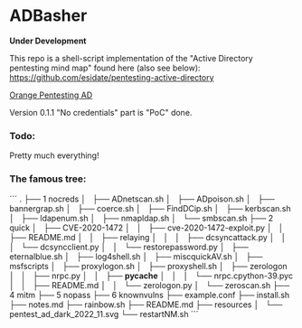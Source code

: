 # ADBasher
**Under Development**

This repo is a shell-script implementation of the "Active Directory pentesting mind map" found here (also see below):
https://github.com/esidate/pentesting-active-directory

[Orange Pentesting AD](resources/pentest_ad_dark_2022_11.svg)

Version 0.1.1
"No credentials" part is "PoC" done.

### Todo:
Pretty much everything!

### The famous tree:
´´´
.
├── 1 nocreds
│   ├── ADnetscan.sh
│   ├── ADpoison.sh
│   ├── bannergrap.sh
│   ├── coerce.sh
│   ├── FindDCip.sh
│   ├── kerbscan.sh
│   ├── ldapenum.sh
│   ├── nmapldap.sh
│   └── smbscan.sh
├── 2 quick
│   ├── CVE-2020-1472
│   │   ├── cve-2020-1472-exploit.py
│   │   ├── README.md
│   │   ├── relaying
│   │   │   ├── dcsyncattack.py
│   │   │   └── dcsyncclient.py
│   │   └── restorepassword.py
│   ├── eternalblue.sh
│   ├── log4shell.sh
│   ├── miscquickAV.sh
│   ├── msfscripts
│   ├── proxylogon.sh
│   ├── proxyshell.sh
│   ├── zerologon
│   │   ├── nrpc.py
│   │   ├── __pycache__
│   │   │   └── nrpc.cpython-39.pyc
│   │   ├── README.md
│   │   └── zerologon.py
│   └── zeroscan.sh
├── 4 mitm
├── 5 nopass
├── 6 knownvulns
├── example.conf
├── install.sh
├── notes.md
├── rainbow.sh
├── README.md
├── resources
│   └── pentest_ad_dark_2022_11.svg
└── restartNM.sh
´´´
